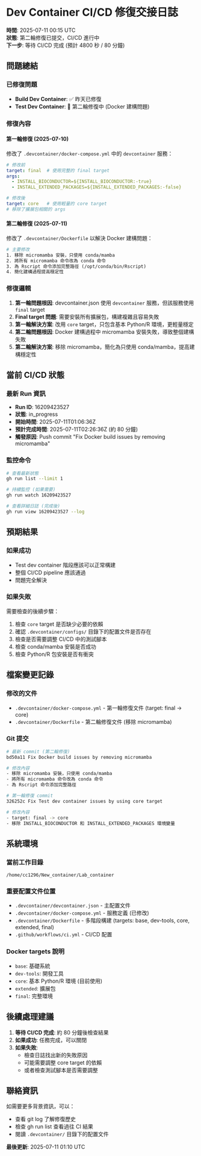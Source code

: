 # Dev Container CI/CD 修復交接日誌

**時間**: 2025-07-11 00:15 UTC  
**狀態**: 第二輪修復已提交，CI/CD 進行中  
**下一步**: 等待 CI/CD 完成 (預計 4800 秒 / 80 分鐘)

## 問題總結

### 已修復問題
- **Build Dev Container**: ✅ 昨天已修復
- **Test Dev Container**: 🔄 第二輪修復中 (Docker 建構問題)

### 修復內容

#### 第一輪修復 (2025-07-10)
修改了 `.devcontainer/docker-compose.yml` 中的 `devcontainer` 服務：

```yaml
# 修改前
target: final  # 使用完整的 final target
args:
  - INSTALL_BIOCONDUCTOR=${INSTALL_BIOCONDUCTOR:-true}
  - INSTALL_EXTENDED_PACKAGES=${INSTALL_EXTENDED_PACKAGES:-false}

# 修改後  
target: core   # 使用輕量的 core target
# 移除了擴展包相關的 args
```

#### 第二輪修復 (2025-07-11)
修改了 `.devcontainer/Dockerfile` 以解決 Docker 建構問題：

```dockerfile
# 主要修改
1. 移除 micromamba 安裝，只使用 conda/mamba
2. 將所有 micromamba 命令改為 conda 命令
3. 為 Rscript 命令添加完整路徑 (/opt/conda/bin/Rscript)
4. 簡化建構過程提高穩定性
```

### 修復邏輯
1. **第一輪問題根因**: devcontainer.json 使用 `devcontainer` 服務，但該服務使用 `final` target
2. **Final target 問題**: 需要安裝所有擴展包，構建複雜且容易失敗
3. **第一輪解決方案**: 改用 `core` target，只包含基本 Python/R 環境，更輕量穩定
4. **第二輪問題根因**: Docker 建構過程中 micromamba 安裝失敗，導致整個建構失敗
5. **第二輪解決方案**: 移除 micromamba，簡化為只使用 conda/mamba，提高建構穩定性

## 當前 CI/CD 狀態

### 最新 Run 資訊
- **Run ID**: 16209423527
- **狀態**: in_progress
- **開始時間**: 2025-07-11T01:06:36Z
- **預計完成時間**: 2025-07-11T02:26:36Z (約 80 分鐘)
- **觸發原因**: Push commit "Fix Docker build issues by removing micromamba"

### 監控命令
```bash
# 查看最新狀態
gh run list --limit 1

# 持續監控 (如果需要)
gh run watch 16209423527

# 查看詳細日誌 (完成後)
gh run view 16209423527 --log
```

## 預期結果

### 如果成功
- Test dev container 階段應該可以正常構建
- 整個 CI/CD pipeline 應該通過
- 問題完全解決

### 如果失敗
需要檢查的後續步驟：
1. 檢查 `core` target 是否缺少必要的依賴
2. 確認 `.devcontainer/configs/` 目錄下的配置文件是否存在
3. 檢查是否需要調整 CI/CD 中的測試腳本
4. 檢查 conda/mamba 安裝是否成功
5. 檢查 Python/R 包安裝是否有衝突

## 檔案變更記錄

### 修改的文件
- `.devcontainer/docker-compose.yml` - 第一輪修復文件 (target: final -> core)
- `.devcontainer/Dockerfile` - 第二輪修復文件 (移除 micromamba)

### Git 提交
```bash
# 最新 commit (第二輪修復)
bd50a11 Fix Docker build issues by removing micromamba

# 修改內容
- 移除 micromamba 安裝，只使用 conda/mamba
- 將所有 micromamba 命令改為 conda 命令
- 為 Rscript 命令添加完整路徑

# 第一輪修復 commit
326252c Fix Test dev container issues by using core target

# 修改內容
- target: final -> core
- 移除 INSTALL_BIOCONDUCTOR 和 INSTALL_EXTENDED_PACKAGES 環境變量
```

## 系統環境

### 當前工作目錄
```
/home/cc1296/New_container/Lab_container
```

### 重要配置文件位置
- `.devcontainer/devcontainer.json` - 主配置文件
- `.devcontainer/docker-compose.yml` - 服務定義 (已修改)
- `.devcontainer/Dockerfile` - 多階段構建 (targets: base, dev-tools, core, extended, final)
- `.github/workflows/ci.yml` - CI/CD 配置

### Docker targets 說明
- `base`: 基礎系統
- `dev-tools`: 開發工具
- `core`: 基本 Python/R 環境 (目前使用)
- `extended`: 擴展包
- `final`: 完整環境

## 後續處理建議

1. **等待 CI/CD 完成**: 約 80 分鐘後檢查結果
2. **如果成功**: 任務完成，可以關閉
3. **如果失敗**: 
   - 檢查日誌找出新的失敗原因
   - 可能需要調整 core target 的依賴
   - 或者檢查測試腳本是否需要調整

## 聯絡資訊

如需要更多背景資訊，可以：
- 查看 git log 了解修復歷史
- 檢查 gh run list 查看過往 CI 結果
- 閱讀 `.devcontainer/` 目錄下的配置文件

**最後更新**: 2025-07-11 01:10 UTC